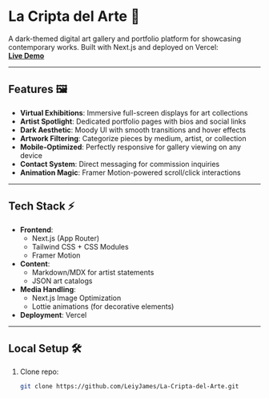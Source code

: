 # La Cripta del Arte 🎨

A dark-themed digital art gallery and portfolio platform for showcasing contemporary works. Built with Next.js and deployed on Vercel:  
**[Live Demo](https://leighdelarte.vercel.app/)**

---

## Features 🖼️

- **Virtual Exhibitions**: Immersive full-screen displays for art collections
- **Artist Spotlight**: Dedicated portfolio pages with bios and social links
- **Dark Aesthetic**: Moody UI with smooth transitions and hover effects
- **Artwork Filtering**: Categorize pieces by medium, artist, or collection
- **Mobile-Optimized**: Perfectly responsive for gallery viewing on any device
- **Contact System**: Direct messaging for commission inquiries
- **Animation Magic**: Framer Motion-powered scroll/click interactions

---

## Tech Stack ⚡

- **Frontend**: 
  - Next.js (App Router)
  - Tailwind CSS + CSS Modules
  - Framer Motion
- **Content**: 
  - Markdown/MDX for artist statements
  - JSON art catalogs
- **Media Handling**:
  - Next.js Image Optimization
  - Lottie animations (for decorative elements)
- **Deployment**: Vercel

---

## Local Setup 🛠️

1. Clone repo:
   ```bash
   git clone https://github.com/LeiyJames/La-Cripta-del-Arte.git
